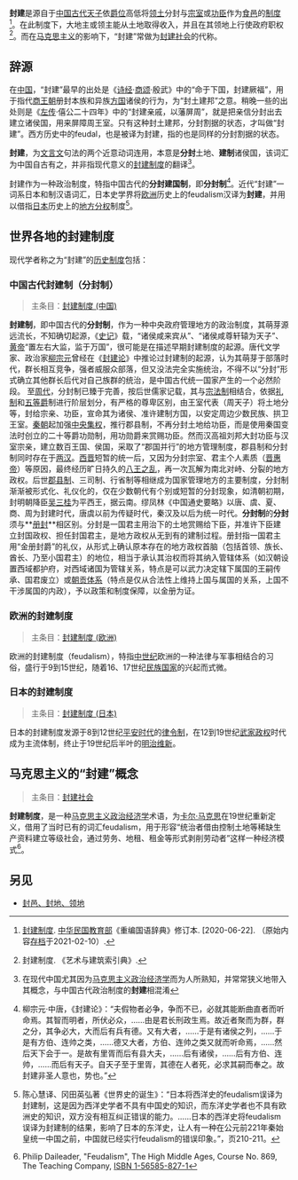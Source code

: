 **封建**是源自于[中国](https://zh.wikipedia.org/wiki/%E4%B8%AD%E5%9C%8B)[古代](https://zh.wikipedia.org/wiki/%E5%8F%A4%E4%BB%A3%E5%8F%B2)[天子](https://zh.wikipedia.org/wiki/%E5%A4%A9%E5%AD%90)依[爵位](https://zh.wikipedia.org/wiki/%E7%88%B5%E4%BD%8D)高低将[领土](https://zh.wikipedia.org/wiki/%E9%A0%98%E5%9C%9F)分封与[宗室](https://zh.wikipedia.org/wiki/%E5%AE%97%E5%AE%A4)或[功臣](https://zh.wikipedia.org/wiki/%E8%87%A3)作为[食邑](https://zh.wikipedia.org/wiki/%E9%A3%9F%E9%82%91)的[制度](https://zh.wikipedia.org/wiki/%E5%88%B6%E5%BA%A6)[^1]。在此制度下，大地主或领主能从土地取得收入，并且在其领地上行使政府职权[^2]。而在[马克思主义](https://zh.wikipedia.org/wiki/%E9%A6%AC%E5%85%8B%E6%80%9D%E4%B8%BB%E7%BE%A9)的影响下，“封建”常做为[封建社会](https://zh.wikipedia.org/wiki/%E5%B0%81%E5%BB%BA%E7%A4%BE%E6%9C%83)的代称。

## 辞源

在[中国](https://zh.wikipedia.org/wiki/%E4%B8%AD%E5%9B%BD)，“封建”最早的出处是《[诗经](https://zh.wikipedia.org/wiki/%E8%AF%97%E7%BB%8F)·[商颂](https://zh.wikipedia.org/wiki/%E5%95%86%E9%A2%82)·殷武》中的“命于下国，封建厥福”，用于指代[商王朝](https://zh.wikipedia.org/wiki/%E5%95%86%E7%8E%8B%E6%9C%9D)册封本族和异族[方国](https://zh.wikipedia.org/wiki/%E6%96%B9%E5%9B%BD)诸侯的行为，为“封土建邦”之意。稍晚一些的出处则是《[左传](https://zh.wikipedia.org/wiki/%E5%B7%A6%E5%82%B3)·僖公二十四年》中的“封建亲戚，以藩屏周”，就是把亲信分封出去建立诸侯国，用来屏障周王室。只有这种封土建邦，分封割据的状态，才叫做“封建”。西方历史中的feudal，也是被译为封建，指的也是同样的分封割据的状态。

**封建**，为[文言文](https://zh.wikipedia.org/wiki/%E6%96%87%E8%A8%80%E6%96%87)句法的两个近意动词连用，本意是**分封**土地、**建制**诸侯国，该词汇为中国自古有之，并非指现代意义的[封建制度](https://zh.wikipedia.org/wiki/%E5%B0%81%E5%BB%BA%E5%88%B6%E5%BA%A6_(%E6%AD%90%E6%B4%B2))的翻译[^3]。

封建作为一种政治制度，特指中国古代的**分封建国制**，即**分封制**[^4]。近代“封建”一词系日本和制汉语词汇，日本史学界将[欧洲](https://zh.wikipedia.org/wiki/%E6%AD%90%E6%B4%B2)历史上的feudalism汉译为**封建**，并用以借指[日本](https://zh.wikipedia.org/wiki/%E6%97%A5%E6%9C%AC)历史上的[地方分权](https://zh.wikipedia.org/wiki/%E5%9C%B0%E6%96%B9%E5%88%86%E6%AC%8A)制度[^5]。

## 世界各地的封建制度

现代学者称之为“封建”的[历史](https://zh.wikipedia.org/wiki/%E6%AD%B7%E5%8F%B2)[制度](https://zh.wikipedia.org/wiki/%E5%88%B6%E5%BA%A6)包括：

### 中国古代封建制（分封制）

> 主条目：[封建制度 (中国)](https://zh.wikipedia.org/wiki/%E5%B0%81%E5%BB%BA%E5%88%B6%E5%BA%A6_(%E4%B8%AD%E5%9C%8B))

**封建制**，即中国古代的**分封制**，作为一种中央政府管理地方的政治制度，其萌芽源远流长，不知确切起源，《[史记](https://zh.wikipedia.org/wiki/%E5%8F%B2%E8%AE%B0)》载，“诸侯咸来宾从”、“诸侯咸尊轩辕为天子”、[黄帝](https://zh.wikipedia.org/wiki/%E9%BB%84%E5%B8%9D)“置左右大监，监于万国”，很可能是在描述早期封建制度的起源。唐代文学家、政治家[柳宗元](https://zh.wikipedia.org/wiki/%E6%9F%B3%E5%AE%97%E5%85%83)曾经在《[封建论](https://zh.wikipedia.org/wiki/%E5%B0%81%E5%BB%BA%E8%AB%96)》中推论过封建制的起源，认为其萌芽于部落时代，群长相互竞争，强者威服众部落，但又没法完全实施统治，不得不以“分封”形式确立其他群长后代对自己族群的统治，是中国古代统一国家产生的一个必然阶段。 至[周代](https://zh.wikipedia.org/wiki/%E5%91%A8%E4%BB%A3)，分封制已臻于完善，按后世儒家记载，其与[宗法制](https://zh.wikipedia.org/wiki/%E5%AE%97%E6%B3%95%E5%88%B6)相结合，依据[礼制](https://zh.wikipedia.org/wiki/%E7%A6%AE%E5%88%B6)和[五等爵](https://zh.wikipedia.org/wiki/%E4%BA%94%E7%AD%89%E7%88%B5)制进行阶层划分，有严格的尊卑区别，由王室代表（周天子）将土地分等，封给宗亲、功臣，宣命其为诸侯、准许建制方国，以安定周边少数民族、拱卫王室。[秦朝](https://zh.wikipedia.org/wiki/%E7%A7%A6%E6%9C%9D)起加强[中央集权](https://zh.wikipedia.org/wiki/%E4%B8%AD%E5%A4%AE%E9%9B%86%E6%AC%8A)，推行郡县制，不再分封土地给功臣，而是使用秦国变法时创立的二十等爵功勋制，用功勋爵来赏赐功臣。然而汉高祖刘邦大封功臣与汉室宗亲，建立数百王国、侯国，采取了“郡国并行”的地方管理制度，郡县制和分封制同时存在于[两汉](https://zh.wikipedia.org/wiki/%E4%B8%A4%E6%B1%89)。[西晋](https://zh.wikipedia.org/wiki/%E8%A5%BF%E6%99%8B)短暂的统一后，又因为分封宗室、君主个人素质（[晋惠帝](https://zh.wikipedia.org/wiki/%E6%99%8B%E6%83%A0%E5%B8%9D)）等原因，最终经历旷日持久的[八王之乱](https://zh.wikipedia.org/wiki/%E5%85%AB%E7%8E%8B%E4%B9%8B%E4%B9%B1)，再一次瓦解为南北对峙、分裂的地方政权。后世[郡县制](https://zh.wikipedia.org/wiki/%E9%83%A1%E5%8E%BF%E5%88%B6)、三司制、行省制等相继成为国家管理地方的主要制度，分封制渐渐被形式化、礼仪化的，仅在少数朝代有个别或短暂的分封现象，如清朝初期，封明朝降臣[吴三桂](https://zh.wikipedia.org/wiki/%E5%90%B4%E4%B8%89%E6%A1%82)为平西王，据云南。缪凤林《中国通史要略》以唐、虞、夏、商、周为封建时代，唐虞以前为传疑时代，秦汉及以后为统一时代。**分封制**的**分封**须与**[册封](https://zh.wikipedia.org/wiki/%E5%86%8C%E5%B0%81)**相区别。分封是一国君主用治下的土地赏赐给下臣，并准许下臣建立封国政权、担任封国君主，是地方政权从无到有的建制过程。册封指一国君主用“金册封爵”的礼仪，从形式上确认原本存在的地方政权首脑（包括首领、族长、酋长、乃至小国君主）的地位，相当于承认其治权而将其纳入管辖体系（如汉朝设置西域都护府，对西域诸国为管辖关系，特点是可以武力决定辖下属国的王嗣传承、国君废立）或[朝贡体系](https://zh.wikipedia.org/wiki/%E6%9C%9D%E8%B4%A1%E4%BD%93%E7%B3%BB)（特点是仅从合法性上维持上国与属国的关系，上国不干涉属国的内政），予以政策和制度保障，以金册为证。

### 欧洲的封建制度

> 主条目：[封建制度 (欧洲)](https://zh.wikipedia.org/wiki/%E5%B0%81%E5%BB%BA%E5%88%B6%E5%BA%A6_(%E6%AD%90%E6%B4%B2))

欧洲的封建制度（feudalism），特指[中世纪](https://zh.wikipedia.org/wiki/%E4%B8%AD%E4%B8%96%E7%B4%80)欧洲的一种法律与军事相结合的习俗，盛行于9到15世纪，随着16、17世纪[民族国家](https://zh.wikipedia.org/wiki/%E6%B0%91%E6%97%8F%E5%9C%8B%E5%AE%B6)的兴起而式微。

### 日本的封建制度

> 主条目：[封建制度 (日本)](https://zh.wikipedia.org/w/index.php?title=%E5%B0%81%E5%BB%BA%E5%88%B6%E5%BA%A6_(%E6%97%A5%E6%9C%AC)&action=edit&redlink=1)

日本的封建制度发源于8到12世纪[平安时代](https://zh.wikipedia.org/wiki/%E5%B9%B3%E5%AE%89%E6%99%82%E4%BB%A3)的[律令制](https://zh.wikipedia.org/wiki/%E5%BE%8B%E4%BB%A4%E5%88%B6)，在12到19世纪[武家政权](https://zh.wikipedia.org/wiki/%E5%B9%95%E5%BA%9C_(%E6%97%A5%E6%9C%AC))时代成为主流体制，终止于19世纪后半叶的[明治维新](https://zh.wikipedia.org/wiki/%E6%98%8E%E6%B2%BB%E7%B6%AD%E6%96%B0)。

## 马克思主义的“封建”概念

> 主条目：[封建社会](https://zh.wikipedia.org/wiki/%E5%B0%81%E5%BB%BA%E7%A4%BE%E4%BC%9A)

**封建制度**，是一种[马克思主义政治经济学](https://zh.wikipedia.org/wiki/%E9%A9%AC%E5%85%8B%E6%80%9D%E4%B8%BB%E4%B9%89%E6%94%BF%E6%B2%BB%E7%BB%8F%E6%B5%8E%E5%AD%A6)术语，为[卡尔·马克思](https://zh.wikipedia.org/wiki/%E5%8D%A1%E5%B0%94%C2%B7%E9%A9%AC%E5%85%8B%E6%80%9D)在19世纪重新定义，借用了当时已有的词汇feudalism，用于形容“统治者借由控制土地等稀缺生产资料建立等级社会，通过劳务、地租、租金等形式剥削劳动者”这样一种经济模式[^6]。

## 另见

-   [封邑、封地、领地](https://zh.wikipedia.org/wiki/%E9%A0%98%E5%9C%B0)

[^3]: 在现代中国尤其因为[马克思主义政治经济学](https://zh.wikipedia.org/wiki/%E9%A9%AC%E5%85%8B%E6%80%9D%E4%B8%BB%E4%B9%89%E6%94%BF%E6%B2%BB%E7%BB%8F%E6%B5%8E%E5%AD%A6)而为人所熟知，并常常狭义地带入其概念，与中国古代政治制度的**封建**相混淆

[^1]: [封建制度](http://dict.revised.moe.edu.tw/cgi-bin/cbdic/gsweb.cgi?o=dcbdic&searchid=Z00000036857). [中华民国教育部](https://zh.wikipedia.org/wiki/%E4%B8%AD%E8%8F%AF%E6%B0%91%E5%9C%8B%E6%95%99%E8%82%B2%E9%83%A8)《重编国语辞典》修订本. \[2020-06-22\]. （原始内容[存档](https://web.archive.org/web/20210210152610/http://dict.revised.moe.edu.tw/cgi-bin/cbdic/gsweb.cgi?o=dcbdic&searchid=Z00000036857)于2021-02-10）.

[^2]: 封建制度. 《艺术与建筑索引典》.

[^4]: 柳宗元·中唐，《封建论》：“夫假物者必争，争而不已，必就其能断曲直者而听命焉。其智而明者，所伏必众，……由是君长刑政生焉。故近者聚而为群，群之分，其争必大，大而后有兵有德。又有大者，……于是有诸侯之列，……于是有方伯、连帅之类，……德又大者，方伯、连帅之类又就而听命焉，……然后天下会于一。是故有里胥而后有县大夫，……后有诸侯，……后有方伯、连帅，……而后有天子。自天子至于里胥，其德在人者死，必求其嗣而奉之。故封建非圣人意也，势也。”

[^5]: 陈心慧译、冈田英弘著《世界史的诞生》：“日本将西洋史的feudalism误译为封建制，这是因为西洋史学者不具有中国史的知识，而东洋史学者也不具有欧洲史的知识，双方没有相互纠正错误的能力。……日本的西洋史将feudalism误译为封建制的结果，影响了日本的东洋史，让人有一种在公元前221年秦始皇统一中国之前，中国就已经实行feudalism的错误印象。”，页210-211。

[^6]: Philip Daileader, "Feudalism", The High Middle Ages, Course No. 869, The Teaching Company, [ISBN 1-56585-827-1](https://zh.wikipedia.org/wiki/Special:%E7%BD%91%E7%BB%9C%E4%B9%A6%E6%BA%90/1565858271)